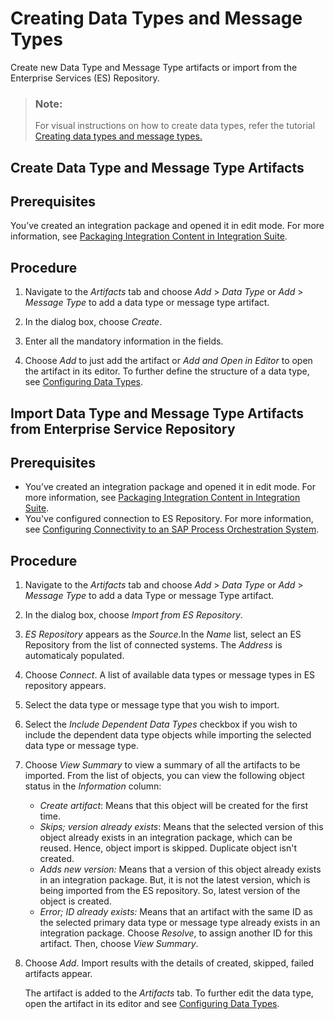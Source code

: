 <!-- loiod5bbbeea37c9401b8e635e8fd2fdad36 -->

# Creating Data Types and Message Types

Create new Data Type and Message Type artifacts or import from the Enterprise Services \(ES\) Repository.

> ### Note:  
> For visual instructions on how to create data types, refer the tutorial [Creating data types and message types.](https://developers.sap.com/tutorials/btp-integration-suite-creatingdatatype-messagetype.html)

<a name="create_mt_dt"/>

<!-- create\_mt\_dt -->

## Create Data Type and Message Type Artifacts



<a name="create_mt_dt__prereq_tcl_g2x_3xb"/>

## Prerequisites

You’ve created an integration package and opened it in edit mode. For more information, see [Packaging Integration Content in Integration Suite](packaging-integration-content-in-integration-suite-89da0a2.md).



## Procedure

1.  Navigate to the *Artifacts* tab and choose *Add* \> *Data Type* or *Add* \> *Message Type* to add a data type or message type artifact.

2.  In the dialog box, choose *Create*.

3.  Enter all the mandatory information in the fields.

4.  Choose *Add* to just add the artifact or *Add and Open in Editor* to open the artifact in its editor. To further define the structure of a data type, see [Configuring Data Types](configuring-data-types-97ad101.md).


<a name="import_mt_dt"/>

<!-- import\_mt\_dt -->

## Import Data Type and Message Type Artifacts from Enterprise Service Repository



<a name="import_mt_dt__prereq_tcl_g2x_3xc"/>

## Prerequisites

-   You’ve created an integration package and opened it in edit mode. For more information, see [Packaging Integration Content in Integration Suite](packaging-integration-content-in-integration-suite-89da0a2.md).
-   You've configured connection to ES Repository. For more information, see [Configuring Connectivity to an SAP Process Orchestration System](IntegrationSettings/configuring-connectivity-to-an-sap-process-orchestration-system-8c36fd2.md).



## Procedure

1.  Navigate to the *Artifacts* tab and choose *Add* \> *Data Type* or *Add* \> *Message Type* to add a data Type or message Type artifact.

2.  In the dialog box, choose *Import from ES Repository*.

3.  *ES Repository* appears as the *Source*.In the *Name* list, select an ES Repository from the list of connected systems. The *Address* is automaticaly populated.

4.  Choose *Connect*. A list of available data types or message types in ES repository appears.

5.  Select the data type or message type that you wish to import.

6.  Select the *Include Dependent Data Types* checkbox if you wish to include the dependent data type objects while importing the selected data type or message type.

7.  Choose *View Summary* to view a summary of all the artifacts to be imported. From the list of objects, you can view the following object status in the *Information* column:

    -   *Create artifact*: Means that this object will be created for the first time.
    -   *Skips; version already exists*: Means that the selected version of this object already exists in an integration package, which can be reused. Hence, object import is skipped. Duplicate object isn't created.
    -   *Adds new version:* Means that a version of this object already exists in an integration package. But, it is not the latest version, which is being imported from the ES repository. So, latest version of the object is created.
    -   *Error; ID already exists:* Means that an artifact with the same ID as the selected primary data type or message type already exists in an integration package. Choose *Resolve*, to assign another ID for this artifact. Then, choose *View Summary*.

8.  Choose *Add*. Import results with the details of created, skipped, failed artifacts appear.

    The artifact is added to the *Artifacts* tab. To further edit the data type, open the artifact in its editor and see [Configuring Data Types](configuring-data-types-97ad101.md).


